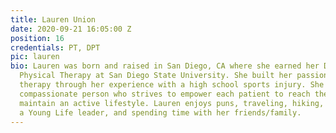 ```yaml
---
title: Lauren Union
date: 2020-09-21 16:05:00 Z
position: 16
credentials: PT, DPT
pic: lauren
bio: Lauren was born and raised in San Diego, CA where she earned her Doctorate of
  Physical Therapy at San Diego State University. She built her passion for physical
  therapy through her experience with a high school sports injury. She is a kind and
  compassionate person who strives to empower each patient to reach their goals and
  maintain an active lifestyle. Lauren enjoys puns, traveling, hiking, running, being
  a Young Life leader, and spending time with her friends/family.
---
```



